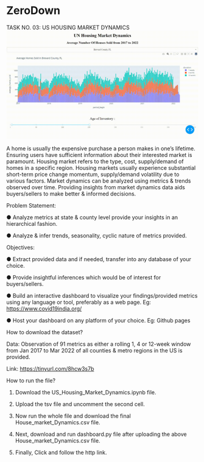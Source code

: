 # ZeroDown
TASK NO. 03: US HOUSING MARKET DYNAMICS
![](https://github.com/SwathiPrathaa/ZeroDown/blob/main/Demo.gif)



A home is usually the expensive purchase a person makes in one’s lifetime. Ensuring users have sufficient information about their interested market is paramount. Housing market refers to the type, cost, supply/demand of homes in a specific region. Housing markets usually experience substantial short-term price change momentum, supply/demand volatility due to various factors. Market dynamics can be analyzed using metrics & trends observed over time. Providing insights from market dynamics data aids buyers/sellers to make better & informed decisions. 

Problem Statement: 

● Analyze metrics at state & county level provide your insights in an hierarchical fashion. 

● Analyze & infer trends, seasonality, cyclic nature of metrics provided. 

Objectives: 

● Extract provided data and if needed, transfer into any database of your choice. 

● Provide insightful inferences which would be of interest for buyers/sellers. 

● Build an interactive dashboard to visualize your findings/provided metrics using any language or tool, preferably as a web page. 
Eg: https://www.covid19india.org/ 

● Host your dashboard on any platform of your choice. Eg: Github pages 

How to download the dataset?

Data: Observation of 91 metrics as either a rolling 1, 4 or 12-week window from Jan 2017 to Mar 2022 of all counties & metro regions in the US is provided. 

Link: https://tinyurl.com/8hcw3s7b


How to run the file?

1. Download the US_Housing_Market_Dynamics.ipynb file.

2. Upload the tsv file and uncomment the second cell.

3. Now run the whole file and download the final House_market_Dynamics.csv file.

4. Next, download and run dashboard.py file after uploading the above House_market_Dynamics.csv file.

5. Finally, Click and follow the http link.
